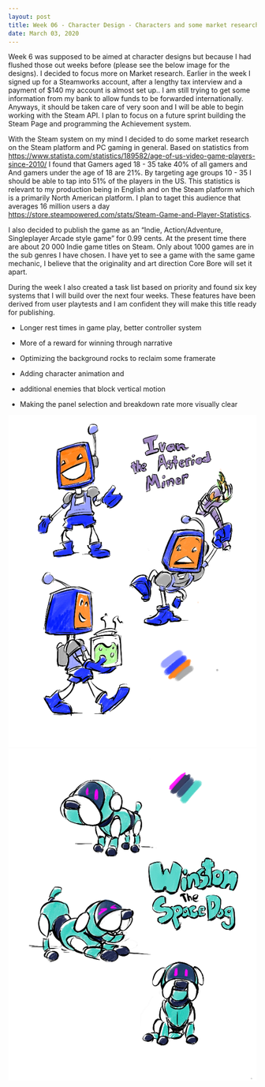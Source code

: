 ```yaml
---
layout: post
title: Week 06 - Character Design - Characters and some market research
date: March 03, 2020
--- 
```


 Week 6 was supposed to be aimed at character designs but because I had flushed those out weeks before (please see the below image for the designs). I decided to focus more on Market research.  Earlier in the week I signed up for a Steamworks account, after a lengthy tax interview and a payment of $140 my account is almost set up.. I am still trying to get some information from my bank to allow funds to be forwarded internationally. Anyways, it should be taken care of very soon and I will be able to begin working with the Steam API.  I plan to focus on a future sprint building the Steam Page and programming the Achievement system.  
 
 With the Steam system on my mind I decided to do some market research on the Steam platform and PC gaming in general. Based on statistics from https://www.statista.com/statistics/189582/age-of-us-video-game-players-since-2010/
 I found that Gamers aged 18 - 35 take 40% of all gamers and And gamers under the age of 18 are 21%. By targeting age groups 10 - 35 I should be able to tap into 51% of the players in the US. This statistics is relevant to my production being in English and on the Steam platform which is a primarily North American platform. I plan to taget this audience that averages 16 million users a day https://store.steampowered.com/stats/Steam-Game-and-Player-Statistics.
 
 I also decided to publish the game as an  “Indie, Action/Adventure, Singleplayer Arcade style game” for 0.99 cents.  At the present time there are about 20 000 Indie game titles on Steam. Only about 1000 games are in the sub genres I have chosen. I have yet to see a game with the same game mechanic, I believe that the originality and art direction Core Bore will set it apart.  
 
 During the week I also created a task list based on priority and found six key systems that I will build over the next four weeks. These features have been derived from user playtests and I am confident they will make this title ready for publishing.
 
- Longer rest times in game play, better controller system

- More of a reward for winning through narrative

- Optimizing the background rocks to reclaim some framerate

- Adding character animation and

- additional enemies that block vertical motion 

- Making the panel selection and breakdown rate more visually clear

<img src="../images/Ivan.png" alt="Comparison">

<img src="../images/Winston.png" alt="Comparison">

